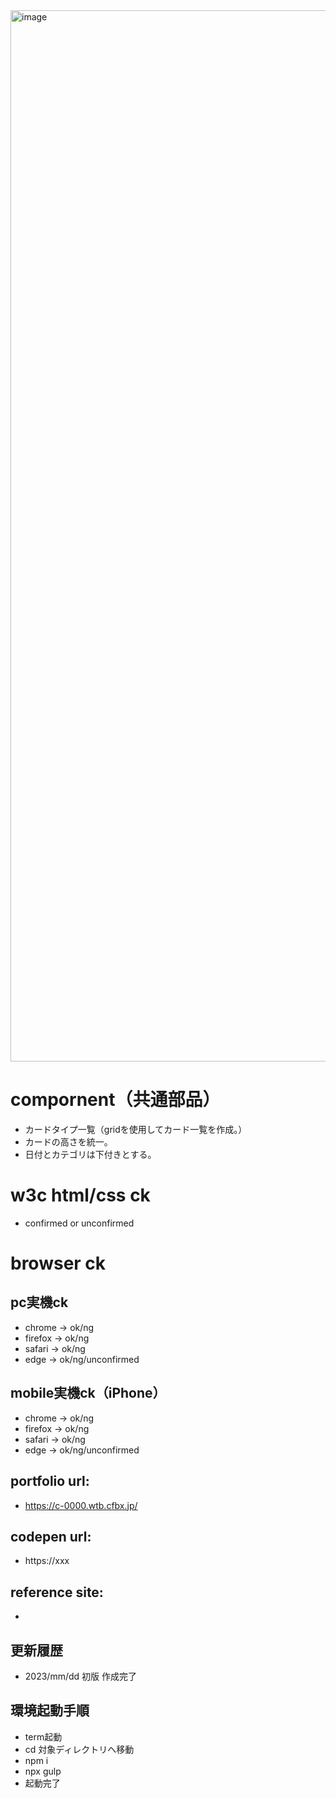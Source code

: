 <img width="1682" alt="image" src="https://user-images.githubusercontent.com/99580997/231750138-7c6f17fb-ddd5-4d1f-8e0f-bd11f19d17d7.png">

# compornent（共通部品）
- カードタイプ一覧（gridを使用してカード一覧を作成。）
- カードの高さを統一。
- 日付とカテゴリは下付きとする。

# w3c html/css ck
- confirmed or unconfirmed

# browser ck
## pc実機ck
- chrome → ok/ng
- firefox → ok/ng
- safari → ok/ng
- edge → ok/ng/unconfirmed
## mobile実機ck（iPhone）
- chrome → ok/ng
- firefox → ok/ng
- safari → ok/ng
- edge → ok/ng/unconfirmed

## portfolio url:

- https://c-0000.wtb.cfbx.jp/

## codepen url:
- https://xxx

## reference site:
- 

## 更新履歴

- 2023/mm/dd 初版 作成完了

## 環境起動手順
- term起動
- cd 対象ディレクトリへ移動
- npm i
- npx gulp
- 起動完了
